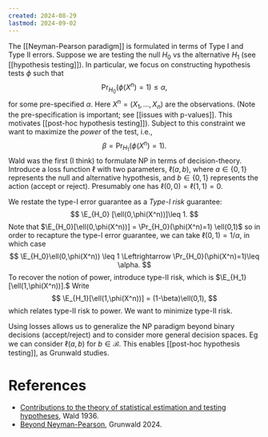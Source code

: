 ```yaml
---
created: 2024-08-29
lastmod: 2024-09-02
---
```

The [[Neyman-Pearson paradigm]] is formulated in terms of Type I and Type II errors. Suppose we are testing the null $H_0$ vs the alternative $H_1$ (see [[hypothesis testing]]). In particular, we focus on constructing hypothesis tests $\phi$ such that 
$$
\Pr_{H_0}(\phi(X^n)=1)\leq \alpha,
$$
for some pre-specified $\alpha$. Here $X^n = (X_1, \dots, X_n)$ are the observations. (Note the pre-specification is important; see [[issues with p-values]]. This motivates [[post-hoc hypothesis testing]]). Subject to this constraint we want to maximize the _power_ of the test, i.e., 
$$
\beta = \Pr_{H_1}(\phi(X^n)=1).
$$
Wald was the first (I think) to formulate NP in terms of decision-theory. Introduce a loss function $\ell$ with two parameters, $\ell(a,b)$, where $a\in\{0,1\}$ represents the null and alternative hypothesis, and $b\in\{0,1\}$ represents the action (accept or reject). Presumably one has $\ell(0,0) = \ell(1,1)=0$.  

We restate the type-I error guarantee as a _Type-I risk_ guarantee:
$$
\E_{H_0} [\ell(0,\phi(X^n))]\leq 1.
$$
Note that $\E_{H_0}[\ell(0,\phi(X^n))] = \Pr_{H_0}(\phi(X^n)=1) \ell(0,1)$ so in order to recapture the type-I error guarantee, we can take $\ell(0,1) = 1/\alpha$, in which case 
$$
\E_{H_0}\ell(0,\phi(X^n)) \leq 1 \Leftrightarrow \Pr_{H_0}(\phi(X^n)=1)\leq \alpha.
$$
To recover the notion of power, introduce type-II risk, which is $\E_{H_1}[\ell(1,\phi(X^n))].$ Write 
$$
\E_{H_1}[\ell(1,\phi(X^n))] = (1-\beta)\ell(0,1),
$$
which relates type-II risk to power. We want to minimize type-II risk.

Using losses allows us to generalize the NP paradigm beyond binary decisions (accept/reject) and to consider more general decision spaces. Eg we can consider $\ell(a,b)$ for $b\in \mathcal{B}$.  This enables [[post-hoc hypothesis testing]], as Grunwald studies. 

# References 
- [Contributions to the theory of statistical estimation and testing hypotheses](http://www.stat.yale.edu/~hz68/619/Wald-1939.pdf), Wald 1936. 
- [Beyond Neyman-Pearson](https://arxiv.org/pdf/2205.00901), Grunwald 2024. 